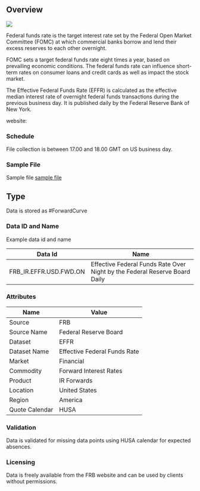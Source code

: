 ## Overview

![](pathname://../../static/img/data/FRB-Logo.png)


Federal funds rate is the target interest rate set by the Federal Open Market Committee (FOMC) at which commercial banks borrow and lend their excess reserves to each other overnight.

FOMC sets a target federal funds rate eight times a year, based on prevailing economic conditions. The federal funds rate can influence short-term rates on consumer loans and credit cards as well as impact the stock market.

The Effective Federal Funds Rate (EFFR) is calculated as the effective median interest rate of overnight federal funds transactions during the previous business day. It is published daily by the Federal Reserve Bank of New York.

website: 


### Schedule

File collection is between 17.00 and 18.00 GMT on US business day.

### Sample File

Sample file [sample file](pathname://../../static/file-samples/FRB_H15.xml)

## Type

Data is stored as #ForwardCurve

### Data ID and Name

Example data id and name

|**Data Id**|**Name**|
|-|-|
|FRB_IR.EFFR.USD.FWD.ON|Effective Federal Funds Rate Over Night by the Federal Reserve Board Daily|

### Attributes

|Name|Value|
|-|-|
|Source|FRB|
|Source Name|Federal Reserve Board|
|Dataset|EFFR|
|Dataset Name|Effective Federal Funds Rate|
|Market|Financial|
|Commodity|Forward Interest Rates|
|Product|IR Forwards|
|Location|United States|
|Region|America|
|Quote Calendar|HUSA||

### Validation

Data is validated for missing data points using HUSA calendar for expected absences.

### Licensing

Data is freely available from the FRB website and can be used by clients without permissions.

